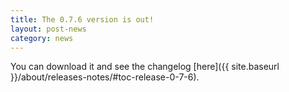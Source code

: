 ```yaml
---
title: The 0.7.6 version is out!
layout: post-news
category: news
---
```


You can download it and see the changelog [here]({{ site.baseurl }}/about/releases-notes/#toc-release-0-7-6).
